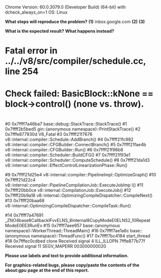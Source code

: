 Chrome Version: 60.0.3079.0 (Developer Build) (64-bit) with dcheck_always_on=1
OS: Linux

<b>What steps will reproduce the problem?</b>
<b>(1)</b> inbox.google.com
<b>(2)</b>
<b>(3)</b>

<b>What is the expected result?</b>
<b>What happens instead?</b>

#
# Fatal error in ../../v8/src/compiler/schedule.cc, line 254
# Check failed: BasicBlock::kNone == block->control() (none vs. throw).
#
#0 0x7ffff7a46ba7 base::debug::StackTrace::StackTrace()
#1 0x7ffff2b5bed5 gin::(anonymous namespace)::PrintStackTrace()
#2 0x7fffe877930d V8_Fatal
#3 0x7ffff21f7676 v8::internal::compiler::Schedule::AddBranch()
#4 0x7ffff21fc982 v8::internal::compiler::CFGBuilder::ConnectBranch()
#5 0x7ffff21fae4b v8::internal::compiler::CFGBuilder::Run()
#6 0x7ffff21f96b8 v8::internal::compiler::Scheduler::BuildCFG()
#7 0x7ffff21f93e1 v8::internal::compiler::Scheduler::ComputeSchedule()
#8 0x7ffff21da1d3 v8::internal::compiler::EffectControlLinearizationPhase::Run()

#9 0x7ffff21d25e4 v8::internal::compiler::PipelineImpl::OptimizeGraph()
#10 0x7ffff21d22c4 v8::internal::compiler::PipelineCompilationJob::ExecuteJobImp
l()
#11 0x7ffff20bb0ce v8::internal::CompilationJob::ExecuteJob()
#12 0x7ffff20b9a18 v8::internal::OptimizingCompileDispatcher::CompileNext()
#13 0x7ffff20baa68 v8::internal::OptimizingCompileDispatcher::CompileTask::Run()

#14 0x7ffff7a47691 _ZNO4base8CallbackIFvvELNS_8internal8CopyModeE0ELNS2_10Repeat
ModeE0EE3RunEv
#15 0x7ffff7aee957 base::(anonymous namespace)::WorkerThread::ThreadMain()
#16 0x7ffff7ae1a6c base::(anonymous namespace)::ThreadFunc()
#17 0x7ffff7bc4184 start_thread
#18 0x7fffec0cdbed clone
Received signal 4 ILL_ILLOPN 7fffe877b77f
Received signal 11 SEGV_MAPERR 003000000020


<b>Please use labels and text to provide additional information.</b>


<b>For graphics-related bugs, please copy/paste the contents of the about:gpu</b>
<b>page at the end of this report.</b>
